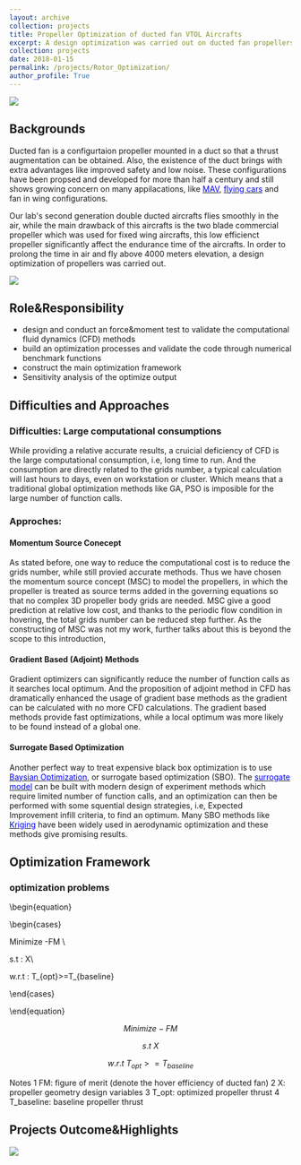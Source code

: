 ```yaml
---
layout: archive
collection: projects
title: Propeller Optimization of ducted fan VTOL Aircrafts 
excerpt: A design optimization was carried out on ducted fan propellers, chord and twist distribution was parametrized by quadratic spline method. An optimization problem was formulated to find a better hovering efficiency such that the thrust was constriant. The analysis was carried out by Computational Fluild Dynamics with the help of Kirging surrogate based optimization method. The output propeller and newly designed energy system could carry the UAV to fly above 4000 m elevation <button type="button" class="btn btn-outline-dark">[read more](https://github.com/TsingQAQ/TsingQAQ.github.io/edit/master/_projects/Rotor_Opt.md)</button>
collection: projects
date: 2018-01-15
permalink: /projects/Rotor_Optimization/
author_profile: True
---
```



![](https://github.com/TsingQAQ/TsingQAQ.github.io/blob/master/images/PyADAO/gitmap.png?raw=true)

## Backgrounds

Ducted fan is a configurtaion propeller mounted in a duct so that a thrust augmentation can be obtained. Also, the existence of the duct brings with extra advantages like improved safety and low noise. These configurations have been propsed and developed for more than half a century and still shows growing concern on many appilacations, like <a href="https://en.wikipedia.org/wiki/Micro_air_vehicle"><font color="blue">MAV</font></a>, <a href="https://en.wikipedia.org/wiki/Flying_car"><font color="blue">flying cars</font></a> and fan in wing configurations.
  
Our lab's second generation double ducted aircrafts flies smoothly in the air, while the main drawback of this aircrafts is the two blade commercial propeller which was used for fixed wing aircrafts, this low efficienct propeller significantly affect the endurance time of the aircrafts. In order to prolong the time in air and fly above 4000 meters elevation, a design optimization of propellers was carried out.

![](https://github.com/TsingQAQ/TsingQAQ.github.io/blob/master/images/RO/double%20ducted%20fan.png?raw=true)

## Role&Responsibility

* design and conduct an force&moment test to validate the computational fluid dynamics (CFD) methods
* build an optimization processes and validate the code through numerical benchmark functions
* construct the main optimization framework
* Sensitivity analysis of the optimize output

## Difficulties and Approaches
### Difficulties: Large computational consumptions

While providing a relative accurate results, a cruicial deficiency of CFD is the large computational consumption, i.e, long time to run. And the consumption are directly related to the grids number, a typical calculation will last hours to days, even on workstation or cluster. Which means that a traditional global optimization methods like GA, PSO is imposible for the large number of function calls.

### Approches:
#### Momentum Source Conecept

As stated before, one way to reduce the computational cost is to reduce the grids number, while still provied accurate methods. Thus we have chosen the momentum source concept (MSC) to model the propellers, in which the propeller is treated as source terms added in the governing equations so that no complex 3D propeller body grids are needed. MSC give a good prediction at relative low cost, and thanks to the periodic flow condition in hovering, the total grids number can be reduced step further. As the constructing of MSC was not my work, further talks about this is beyond the scope to this introduction,  

#### Gradient Based (Adjoint) Methods

Gradient optimizers can significantly reduce the number of function calls as it searches local optimum. And the proposition of adjoint method in CFD has dramatically enhanced the usage of gradient base methods as the gradient can be calculated with no more CFD calculations. The gradient based methods provide fast optimizations, while a local optimum was more likely to be found instead of a global one. 

#### Surrogate Based Optimization

Another perfect way to treat expensive black box optimization is to use <a href="https://en.wikipedia.org/wiki/Bayesian_optimization"><font color="blue">Baysian Optimization</font></a>, or surrogate based optimization (SBO). The <a href="https://en.wikipedia.org/wiki/Surrogate_model"><font color="blue">surrogate model</font></a> can be built with modern design of experiment methods which require limited number of function calls, and an optimization can then be performed with some squential design strategies, i.e, Expected Improvement infill criteria, to find an optimum. Many SBO methods like <a href="https://en.wikipedia.org/wiki/Kriging"><font color="blue">Kriging</font></a> have been widely used in aerodynamic optimization and these methods give promising results.


## Optimization Framework
### optimization problems

\begin{equation}

  
  
\begin{cases}

  
Minimize -FM \\

s.t  \: X\\

w.r.t \: T_{opt}>=T_{baseline}


  
  
\end{cases}

  
  
\end{equation}


$$Minimize -FM $$

$$s.t  \: X$$

$$w.r.t \: T_{opt}>=T_{baseline}$$

Notes
1 FM: figure of merit (denote the hover efficiency of ducted fan)
2 X: propeller geometry design variables
3 T_opt: optimized propeller thrust
4 T_baseline: baseline propeller thrust


## Projects Outcome&Highlights

![](https://github.com/TsingQAQ/TsingQAQ.github.io/blob/master/images/RO/3nd%20propeller.png?raw=true)
